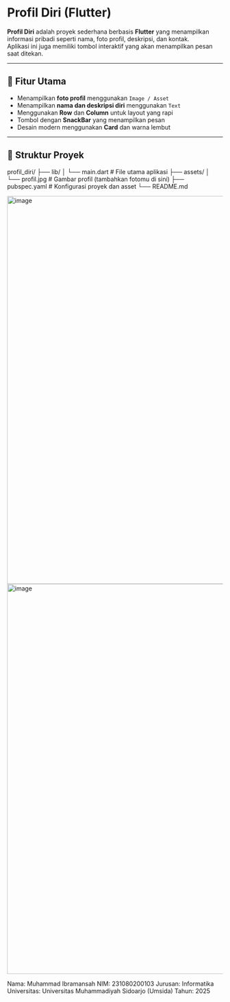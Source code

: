 # Profil Diri (Flutter)

**Profil Diri** adalah proyek sederhana berbasis **Flutter** yang menampilkan informasi pribadi seperti nama, foto profil, deskripsi, dan kontak.  
Aplikasi ini juga memiliki tombol interaktif yang akan menampilkan pesan saat ditekan.  

---

## 📱 Fitur Utama
- Menampilkan **foto profil** menggunakan `Image / Asset`
- Menampilkan **nama dan deskripsi diri** menggunakan `Text`
- Menggunakan **Row** dan **Column** untuk layout yang rapi
- Tombol dengan **SnackBar** yang menampilkan pesan
- Desain modern menggunakan **Card** dan warna lembut

---

## 🧩 Struktur Proyek
profil_diri/
├── lib/
│ └── main.dart # File utama aplikasi
├── assets/
│ └── profil.jpg # Gambar profil (tambahkan fotomu di sini)
├── pubspec.yaml # Konfigurasi proyek dan asset
└── README.md

<img width="1920" height="905" alt="image" src="https://github.com/user-attachments/assets/6bdeeff5-e15c-4936-af8c-eaa1ee81b02f" />
<img width="616" height="910" alt="image" src="https://github.com/user-attachments/assets/0bce4b4d-2eb9-4e73-950a-a291887aa626" />

Nama: Muhammad Ibramansah
NIM: 231080200103
Jurusan: Informatika
Universitas: Universitas Muhammadiyah Sidoarjo (Umsida)
Tahun: 2025
